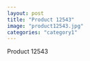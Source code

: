 ```yaml
---
layout: post
title: "Product 12543"
image: "product12543.jpg"
categories: "category1"
---
```

Product 12543
